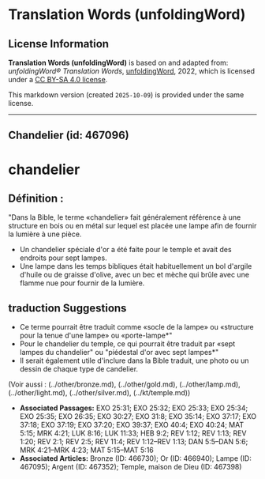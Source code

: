 # Translation Words (unfoldingWord)

## License Information

**Translation Words (unfoldingWord)** is based on and adapted from: _unfoldingWord® Translation Words_, [unfoldingWord](https://unfoldingword.org/utw), 2022, which is licensed under a [CC BY-SA 4.0 license](https://creativecommons.org/licenses/by-sa/4.0/legalcode.en).

This markdown version (created `2025-10-09`) is provided under the same license.



--------------------------------

## Chandelier (id: 467096)

chandelier
==========

Définition :
------------

"Dans la Bible, le terme «chandelier» fait généralement référence à une structure en bois ou en métal sur lequel est placée une lampe afin de fournir la lumière à une pièce.

* Un chandelier spéciale d'or a été faite pour le temple et avait des endroits pour sept lampes.
* Une lampe dans les temps bibliques était habituellement un bol d'argile d'huile ou de graisse d'olive, avec un bec et mèche qui brûle avec une flamme nue pour fournir de la lumière.

traduction Suggestions
----------------------

* Ce terme pourrait être traduit comme «socle de la lampe» ou «structure pour la tenue d'une lampe» ou «porte\-lampe\*"
* Pour le chandelier du temple, ce qui pourrait être traduit par «sept lampes du chandelier" ou "piédestal d'or avec sept lampes\*"
* Il serait également utile d'inclure dans la Bible traduit, une photo ou un dessin de chaque type de candelier.

(Voir aussi : (../other/bronze.md), (../other/gold.md), (../other/lamp.md), (../other/light.md), (../other/silver.md), (../kt/temple.md))

* **Associated Passages:** EXO 25:31; EXO 25:32; EXO 25:33; EXO 25:34; EXO 25:35; EXO 26:35; EXO 30:27; EXO 31:8; EXO 35:14; EXO 37:17; EXO 37:18; EXO 37:19; EXO 37:20; EXO 39:37; EXO 40:4; EXO 40:24; MAT 5:15; MRK 4:21; LUK 8:16; LUK 11:33; HEB 9:2; REV 1:12; REV 1:13; REV 1:20; REV 2:1; REV 2:5; REV 11:4; REV 1:12–REV 1:13; DAN 5:5–DAN 5:6; MRK 4:21–MRK 4:23; MAT 5:15–MAT 5:16
* **Associated Articles:** Bronze (ID: 466730); Or (ID: 466940); Lampe (ID: 467095); Argent (ID: 467352); Temple, maison de Dieu (ID: 467398)

